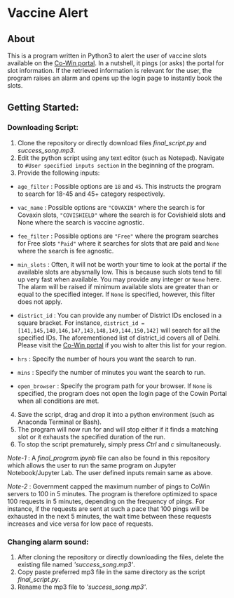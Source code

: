 # Vaccine Alert

## About 
This is a program written in Python3 to alert the user of vaccine slots available on the [Co-Win portal](https://www.cowin.gov.in/home). In a nutshell, it pings (or asks) the portal for slot information. If the retrieved information is relevant for the user, the program raises an alarm and opens up the login page to instantly book the slots. 

## Getting Started:

### Downloading Script:

1. Clone the repository or directly download files *final_script.py* and *success_song.mp3*.
2. Edit the python script using any text editor (such as Notepad). Navigate to ```#User specified inputs section``` in the beginning of the program.
3. Provide the following inputs:

  * ```age_filter``` : Possible options are ```18``` and ```45```. This instructs the program to search for 18-45 and 45+ category respectively.

  * ```vac_name``` : Possible options are ```"COVAXIN"``` where the search is for Covaxin slots, ```"COVISHIELD"``` where the search is for Covishield slots and None where the search is vaccine agnostic.

  * ```fee_filter``` : Possible options are ```"Free"``` where the program searches for Free slots ```"Paid"``` where it searches for slots that are paid and ```None``` where the search is fee agnostic.

  * ```min_slots``` : Often, it will not be worth your time to look at the portal if the available slots are abysmally low. This is because such slots tend to fill up very fast when available. You may provide any integer or ```None``` here. The alarm will be raised if minimum available slots are greater than or equal to the specified integer. If ```None``` is specified, however, this filter does not apply.

  * ```district_id``` : You can provide any number of District IDs enclosed in a square bracket. For instance, ```district_id = [141,145,140,146,147,143,148,149,144,150,142]``` will search for all the specified IDs. The aforementioned list of district_id covers all of Delhi. Please visit the [Co-Win portal](https://www.cowin.gov.in/home) if you wish to alter this list for your region.

  * ```hrs``` : Specify the number of hours you want the search to run.

  * ```mins``` : Specify the number of minutes you want the search to run.

  * ```open_browser``` : Specify the program path for your browser. If ```None``` is specified, the program does not open the login page of the Cowin Portal when all conditions are met.

4. Save the script, drag and drop it into a python environment (such as Anaconda Terminal or Bash). 
5. The program will now run for and will stop either if it finds a matching slot or it exhausts the specified duration of the run.
6. To stop the script prematurely, simply press *Ctrl* and *c* simultaneously. 

*Note-1* : A *final_program.ipynb* file can also be found in this repository which allows the user to run the same program on Jupyter Notebook/Jupyter Lab. The user defined inputs remain same as above. 

*Note-2* : Government capped the maximum number of pings to CoWin servers to 100 in 5 minutes. The program is therefore optimized to space 100 requests in 5 minutes, depending on the frequency of pings. For instance, if the requests are sent at such a pace that 100 pings will be exhausted in the next 5 minutes, the wait time between these requests increases and vice versa for low pace of requests.   


### Changing alarm sound:

1. After cloning the repository or directly downloading the files, delete the existing file named _'success_song.mp3'_.
2. Copy paste preferred mp3 file in the same directory as the script *final_script.py*.
3. Rename the mp3 file to _'success_song.mp3'_.   


